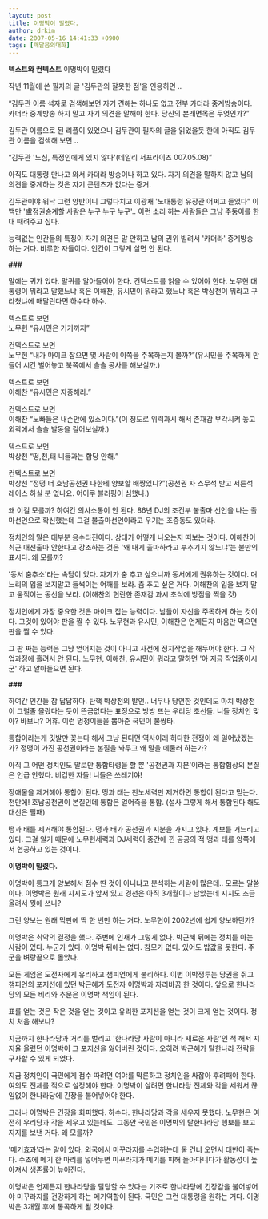 ```yaml
---
layout: post
title: 이명박이 밀렸다.
author: drkim
date: 2007-05-16 14:41:33 +0900
tags: [깨달음의대화]
---
```

**텍스트와 컨텍스트** 
이명박이 밀렸다

작년 11월에 쓴 필자의 글 '김두관의 잘못한 점'을 인용하면 ..

“김두관 이름 석자로 검색해보면 자기 견해는 하나도 없고 전부 카더라 중계방송이다. 카더라 중계방송 하지 말고 자기 의견을 말해야 한다. 당신의 본래면목은 무엇인가?” 

김두관 이름으로 된 리플이 있었으니 김두관이 필자의 글을 읽었을듯 한데 아직도 김두관 이름을 검색해 보면 ..

“김두관 '노심, 특정인에게 있지 않다'(데일리 서프라이즈 007.05.08)”

아직도 대통령 만나고 와서 카더라 방송이나 하고 있다. 자기 의견을 말하지 않고 남의 의견을 중계하는 것은 자기 콘텐츠가 없다는 증거. 

김두관이야 워낙 그런 양반이니 그렇다치고 이광재 '노대통령 유장관 어쩌고 들었다” 이백만 '盧정권승계할 사람은 누구 누구 누구'.. 이런 소리 하는 사람들은 그냥 주둥이를 한대 때려주고 싶다.

능력없는 인간들의 특징이 자기 의견은 말 안하고 남의 권위 빌려서 '카더라' 중계방송 하는 거다. 비루한 자들이다. 인간이 그렇게 살면 안 된다. 

**###**

말에는 귀가 있다. 말귀를 알아들어야 한다. 컨텍스트를 읽을 수 있어야 한다. 노무현 대통령이 뭐라고 말했느냐 혹은 이해찬, 유시민이 뭐라고 했느냐 혹은 박상천이 뭐라고 구라쳤냐에 매달린다면 하수다 하수. 

텍스트로 보면   
노무현 “유시민은 거기까지”

컨텍스트로 보면   
노무현 “내가 마이크 잡으면 몇 사람이 이쪽을 주목하는지 볼까?”(유시민을 주목하게 만들어 시간 벌어놓고 북쪽에서 슬슬 공사를 해보실까.)

텍스트로 보면   
이해찬 “유시민은 자중해라.”

컨텍스트로 보면   
이해찬 “노빠들은 내손안에 있소이다.”(이 정도로 위력과시 해서 존재감 부각시켜 놓고 외곽에서 슬슬 발동을 걸어보실까.)

텍스트로 보면  
박상천 “떵,천,태 니들과는 합당 안해.”

컨텍스트로 보면   
박상천 “정떵 너 호남공천권 나한테 양보할 배짱있니?”(공천권 자 스무석 받고 서른석 레이스 하실 분 없나요. 어이쿠 블러핑이 심했나.)

왜 이걸 모를까? 하여간 의사소통이 안 된다. 86년 DJ의 조건부 불출마 선언을 나는 출마선언으로 확신했는데 그걸 불출마선언이라고 우기는 조중동도 있더라. 

정치인의 말은 대부분 응수타진이다. 상대가 어떻게 나오는지 떠보는 것이다. 이해찬이 최근 대선출마 안한다고 강조하는 것은 '왜 내게 출마하라고 부추기지 않느냐'는 불만의 표시다. 왜 모를까?

'동서 춤추소'라는 속담이 있다. 자기가 춤 추고 싶으니까 동서에게 권유하는 것이다. 며느리의 입을 보지말고 들썩이는 어깨를 보라. 춤 추고 싶은 거다. 이해찬의 입을 보지 말고 움직이는 동선을 보라. (이해찬의 현란한 존재감 과시 초식에 방점을 찍을 것) 

정치인에게 가장 중요한 것은 마이크 잡는 능력이다. 남들이 자신을 주목하게 하는 것이다. 그것이 있어야 판을 짤 수 있다. 노무현과 유시민, 이해찬은 언제든지 마음만 먹으면 판을 짤 수 있다. 

그 판 짜는 능력은 그냥 얻어지는 것이 아니고 사전에 정지작업을 해두어야 한다. 그 작업과정에 홀려서 안 된다. 노무현, 이해찬, 유시민이 뭐라고 말하면 '아 지금 작업중이시군' 하고 알아들으면 된다. 

**###**

하여간 인간들 참 답답하다. 탄핵 박상천의 발언.. 너무나 당연한 것인데도 마치 박상천이 그럴줄 몰랐다는 듯이 뜬금없다는 표정으로 방방 뜨는 우리당 초선들. 니들 정치인 맞아? 바보냐? 어휴. 이런 멍청이들을 뽑아준 국민이 불쌍타.

통합이라는게 깃발만 꽂는다 해서 그냥 된다면 역사이래 허다한 전쟁이 왜 일어났겠는가? 정떵이 가진 공천권이라는 본질을 놔두고 왜 말을 에둘러 하는가? 

아직 그 어떤 정치인도 말로만 통합타령을 할 뿐 '공천권과 지분'이라는 통합협상의 본질은 언급 안했다. 비겁한 자들! 니들은 쓰레기야! 

장애물을 제거해야 통합이 된다. 떵과 태는 친노세력만 제거하면 통합이 된다고 믿는다. 천만에! 호남공천권이 본질인데 통합은 얼어죽을 통합. (설사 그렇게 해서 통합된다 해도 대선은 필패)

떵과 태를 제거해야 통합된다. 떵과 태가 공천권과 지분을 가지고 있다. 계보를 거느리고 있다. 그걸 알기 때문에 노무현세력과 DJ세력이 중간에 낀 공공의 적 떵과 태를 양쪽에서 협공하고 있는 것이다. 

**이명박이 밀렸다.**

이명박이 통크게 양보해서 점수 딴 것이 아니냐고 분석하는 사람이 많은데.. 모르는 말씀이다. 이명박은 원래 지지도가 앞서 있고 경선은 아직 3개월이나 남았는데 지지도 조금 올려서 뭣에 쓰나?

그런 양보는 원래 막판에 딱 한 번만 하는 거다. 노무현이 2002년에 쉽게 양보하던가? 

이명박은 최악의 결정을 했다. 주변에 인재가 그렇게 없나. 박근혜 뒤에는 정치를 아는 사람이 있다. 누군가 있다. 이명박 뒤에는 없다. 참모가 없다. 있어도 밥값을 못한다. 주군을 벼랑끝으로 몰았다. 

모든 게임은 도전자에게 유리하고 챔피언에게 불리하다. 이번 이박쟁투는 당권을 쥐고 챔피언의 포지션에 있던 박근혜가 도전자 이명박과 자리바꿈 한 것이다. 앞으로 한나라당의 모든 비리와 추문은 이명박 책임이 된다.

표를 얻는 것은 작은 것을 얻는 것이고 유리한 포지션을 얻는 것이 크게 얻는 것이다. 정치 처음 해보나?

지금까지 한나라당과 거리를 벌리고 '한나라당 사람이 아니라 새로운 사람'인 척 해서 지지율 올렸던 이명박이 그 포지션을 잃어버린 것이다. 오히려 박근혜가 탈한나라 전략을 구사할 수 있게 되었다. 

지금 정치인이 국민에게 점수 따려면 여야를 막론하고 정치인을 싸잡아 후려패야 한다. 여의도 전체를 적으로 설정해야 한다. 이명박이 살려면 한나라당 전체와 각을 세워서 끊임없이 한나라당에 긴장을 불어넣어야 한다.

그러나 이명박은 긴장을 회피했다. 하수다. 한나라당과 각을 세우지 못했다. 노무현은 여전히 우리당과 각을 세우고 있는데도. 그동안 국민은 이명박의 탈한나라당 행보를 보고 지지를 보낸 거다. 왜 모를까?

'메기효과'라는 말이 있다. 외국에서 미꾸라지를 수입하는데 물 건너 오면서 태반이 죽는다. 수조에 메기 한 마리를 넣어두면 미꾸라지가 메기를 피해 돌아다니다가 활동성이 높아져서 생존률이 높아진다.

이명박은 언제든지 한나라당을 탈당할 수 있다는 기조로 한나라당에 긴장감을 불어넣어야 미꾸라지를 건강하게 하는 메기역할이 된다. 국민은 그런 대통령을 원하는 거다. 이명박은 3개월 후에 통곡하게 될 것이다.